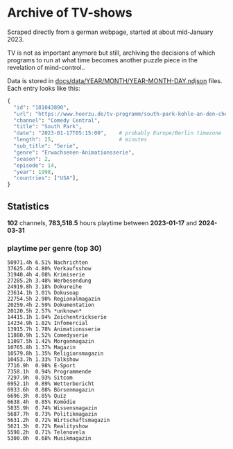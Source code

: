 # Archive of TV-shows

Scraped directly from a german webpage, started at about mid-January 2023.

TV is not as important anymore but still, archiving the decisions of which programs to run at what time
becomes another puzzle piece in the revelation of mind-control.. 

Data is stored in [docs/data/YEAR/MONTH/YEAR-MONTH-DAY.ndjson](docs/data/) files. 
Each entry looks like this:

```python
{
  "id": "181043890", 
  "url": "https://www.hoerzu.de/tv-programm/south-park-kohle-an-den-chefkoch/bid_181043890/", 
  "channel": "Comedy Central", 
  "title": "South Park", 
  "date": "2023-01-17T05:15:00",    # probably Europe/Berlin timezone 
  "length": 25,                     # minutes 
  "sub_title": "Serie", 
  "genre": "Erwachsenen-Animationsserie", 
  "season": 2, 
  "episode": 14, 
  "year": 1998, 
  "countries": ["USA"],
}
```

## Statistics

**102** channels, **783,518.5** hours playtime between **2023-01-17** and **2024-03-31**


### playtime per genre (top 30)

    50971.4h 6.51% Nachrichten
    37625.4h 4.80% Verkaufsshow
    31940.4h 4.08% Krimiserie
    27285.2h 3.48% Werbesendung
    24919.8h 3.18% Dokureihe
    23614.1h 3.01% Dokusoap
    22754.5h 2.90% Regionalmagazin
    20259.4h 2.59% Dokumentation
    20120.5h 2.57% *unknown*
    14415.1h 1.84% Zeichentrickserie
    14234.9h 1.82% Infomercial
    13915.7h 1.78% Animationsserie
    11880.9h 1.52% Comedyserie
    11097.5h 1.42% Morgenmagazin
    10765.8h 1.37% Magazin
    10579.8h 1.35% Religionsmagazin
    10453.7h 1.33% Talkshow
    7716.9h  0.98% E-Sport
    7358.1h  0.94% Programmende
    7297.9h  0.93% Sitcom
    6952.1h  0.89% Wetterbericht
    6933.6h  0.88% Börsenmagazin
    6696.3h  0.85% Quiz
    6638.4h  0.85% Komödie
    5835.9h  0.74% Wissensmagazin
    5687.7h  0.73% Politikmagazin
    5631.2h  0.72% Wirtschaftsmagazin
    5621.3h  0.72% Realityshow
    5598.2h  0.71% Telenovela
    5300.0h  0.68% Musikmagazin

